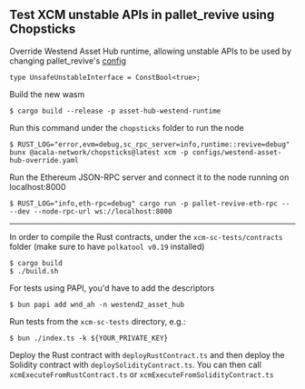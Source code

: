 ## Test XCM unstable APIs in pallet_revive using Chopsticks

Override Westend Asset Hub runtime, allowing unstable APIs to be used by changing pallet_revive's [config](https://github.com/paritytech/polkadot-sdk/blob/master/cumulus/parachains/runtimes/assets/asset-hub-westend/src/lib.rs#L1075)

```rs=1075
type UnsafeUnstableInterface = ConstBool<true>;
```

Build the new wasm

```console
$ cargo build --release -p asset-hub-westend-runtime
```

Run this command under the `chopsticks` folder to run the node

```console
$ RUST_LOG="error,evm=debug,sc_rpc_server=info,runtime::revive=debug" bunx @acala-network/chopsticks@latest xcm -p configs/westend-asset-hub-override.yaml
```

Run the Ethereum JSON-RPC server and connect it to the node running on localhost:8000

```console
$ RUST_LOG="info,eth-rpc=debug" cargo run -p pallet-revive-eth-rpc -- --dev --node-rpc-url ws://localhost:8000
```

---

In order to compile the Rust contracts, under the `xcm-sc-tests/contracts` folder (make sure to have `polkatool v0.19` installed)

```console
$ cargo build
$ ./build.sh
```

For tests using PAPI, you'd have to add the descriptors

```console
$ bun papi add wnd_ah -n westend2_asset_hub
```

Run tests from the `xcm-sc-tests` directory, e.g.:

```console
$ bun ./index.ts -k ${YOUR_PRIVATE_KEY}
```

Deploy the Rust contract with `deployRustContract.ts` and then deploy the Solidity contract with `deploySolidityContract.ts`. You can then call `xcmExecuteFromRustContract.ts` or `xcmExecuteFromSolidityContract.ts`
